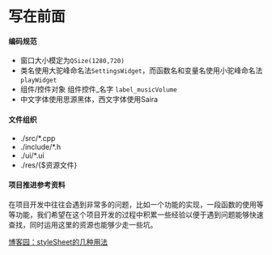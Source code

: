

# 写在前面

#### 编码规范

* 窗口大小模定为``QSize(1280,720)``
* 类名使用大驼峰命名法``SettingsWidget``，而函数名和变量名使用小驼峰命名法``playWidget``
* 组件/控件对象  组件控件_名字  ``label_musicVolume``
* 中文字体使用思源黑体，西文字体使用Saira

#### 文件组织

* ./src/\*.cpp
* ./include/\*.h
* ./ui/\*.ui
* ./res/{\$资源文件}

#### 项目推进参考资料

在项目开发中往往会遇到非常多的问题，比如一个功能的实现，一段函数的使用等等功能，我们希望在这个项目开发的过程中积累一些经验以便于遇到问题能够快速查找，同时运用这里的资源也能够少走一些坑。

[博客园：styleSheet的几种用法](https://www.cnblogs.com/coffeegg/archive/2011/11/15/2249452.html)
